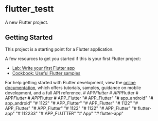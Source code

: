 # flutter_testt

A new Flutter project.

## Getting Started

This project is a starting point for a Flutter application.

A few resources to get you started if this is your first Flutter project:

- [Lab: Write your first Flutter app](https://docs.flutter.dev/get-started/codelab)
- [Cookbook: Useful Flutter samples](https://docs.flutter.dev/cookbook)

For help getting started with Flutter development, view the
[online documentation](https://docs.flutter.dev/), which offers tutorials,
samples, guidance on mobile development, and a full API reference.
#   A P P _ F l u t t e r 
 
 #   A P P _ F l u t t e r 
 
 #   A P P _ F l u t t e r 
 
 #   A P P _ F l u t t e r 
 
 #   A P P _ F l u t t e r 
 
 "# APP_Flutter" 
"# app_android" 
"# app_android" 
"# 1122" 
"# APP_Flutter" 
"# APP_Flutter" 
"# 1122" 
"# APP_Flutter" 
"# APP_Flutter" 
"# 1122" 
"# 1122" 
"# APP_Flutter" 
"# flutter-app" 
"# 112233" 
"# APP_FLUTTER"
"# App"
"# flutter-app" 
